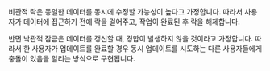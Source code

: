 비관적 락은 동일한 데이터를 동시에 수정할 가능성이 높다고 가정합니다.
따라서 사용자가 데이터에 접근하기 전에 락을 걸어주고, 작업이 완료된 후 락을 해제합니다.

반면 낙관적 잠금은 데이터를 갱신할 때, 경합이 발생하지 않을 것이라고 가정합니다.
따라서 한 사용자가 업데이트를 완료할 경우 동시 업데이트를 시도하는 다른 사용자들에게 충돌이 있음을 알리는 방식으로 구현됩니다.